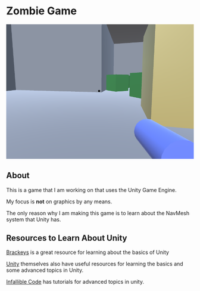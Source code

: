 # Zombie Game

![Screenshot of Game](https://github.com/Advayp/zombie-game/blob/main/Screenshot.PNG)

## About

This is a game that I am working on that uses the Unity Game Engine.

My focus is **not** on graphics by any means.

The only reason why I am making this game is to learn about the NavMesh system that Unity has.

## Resources to Learn About Unity

[Brackeys](https://www.youtube.com/user/Brackeys) is a great resource for learning about the basics of Unity

[Unity](https://unity.com/learn) themselves also have useful resources for learning the basics and some advanced topics in Unity.

[Infallible Code](https://www.youtube.com/user/charlesamat) has tutorials for advanced topics in unity.
